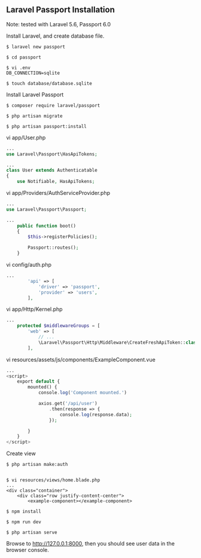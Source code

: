 ## Laravel Passport Installation

Note: tested with Laravel 5.6, Passport 6.0

Install Laravel, and create database file.

```
$ laravel new passport

$ cd passport

$ vi .env
DB_CONNECTION=sqlite

$ touch database/database.sqlite
```

Install Laravel Passport

```
$ composer require laravel/passport

$ php artisan migrate

$ php artisan passport:install
```

vi app/User.php

```php
...
use Laravel\Passport\HasApiTokens;

...
class User extends Authenticatable
{
    use Notifiable, HasApiTokens;
```

vi app/Providers/AuthServiceProvider.php

```php
...
use Laravel\Passport\Passport;

...
    public function boot()
    {
        $this->registerPolicies();

        Passport::routes();
    }
```

vi config/auth.php

```php
...
        'api' => [
            'driver' => 'passport',
            'provider' => 'users',
        ],
```

vi app/Http/Kernel.php

```php
...
    protected $middlewareGroups = [
        'web' => [
            // ...
            \Laravel\Passport\Http\Middleware\CreateFreshApiToken::class,
        ],
```

vi resources/assets/js/components/ExampleComponent.vue

```php
...
<script>
    export default {
        mounted() {
            console.log('Component mounted.')

            axios.get('/api/user')
                .then(response => {
                    console.log(response.data);
                });

        }
    }
</script>
```

Create view
```
$ php artisan make:auth


$ vi resources/views/home.blade.php
...
<div class="container">
    <div class="row justify-content-center">
        <example-component></example-component>

$ npm install

$ npm run dev

$ php artisan serve

```

Browse to http://127.0.0.1:8000, then you should see user data in the browser console.
